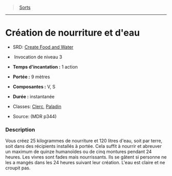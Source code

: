 ﻿---
!SpellItem
Name: Création de nourriture et d'eau
AltName: '[Create Food and Water](srd_spells_create_food_and_water.md)'
Type: Invocation
Level: 3
CastingTime: 1 action
Range: 9 mètres
Components: V, S
Duration: instantanée
Classes: '[Clerc](hd_cleric.md), [Paladin](hd_paladin.md)'
Family: SpellHD
Source: (MDR p344)
Id: spells_hd.md#création-de-nourriture-et-deau
ParentLink: spells_hd.md#sorts
ParentName: Sorts
NameLevel: 1
Attributes: {}
---
> [Sorts](hd_spells.md)

---

# Création de nourriture et d'eau

- SRD: [Create Food and Water](srd_spells_create_food_and_water.md)

-  Invocation de niveau 3

- **Temps d'incantation :** 1 action

- **Portée :** 9 mètres

- **Composantes :** V, S

- **Durée :** instantanée

- Classes: [Clerc](hd_cleric.md), [Paladin](hd_paladin.md)

- Source: (MDR p344)

### Description

Vous créez 25 kilogrammes de nourriture et 120 litres d'eau, soit par terre, soit dans des récipients installés à portée. Cela suffit à nourrir et abreuver un maximum de quinze humanoïdes ou de cinq montures pendant 24 heures. Les vivres sont fades mais nourrissants. Ils se gâtent si personne ne les a mangés dans les 24 heures suivant leur création. L'eau est claire et ne croupit pas.

